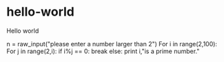 # hello-world
Hello world

n = raw_input("please enter a number larger than 2")
For i in range(2,100):
    For j in range(2,i):
        if i%j == 0:
        break
    else:
    print i,"is a prime number."
